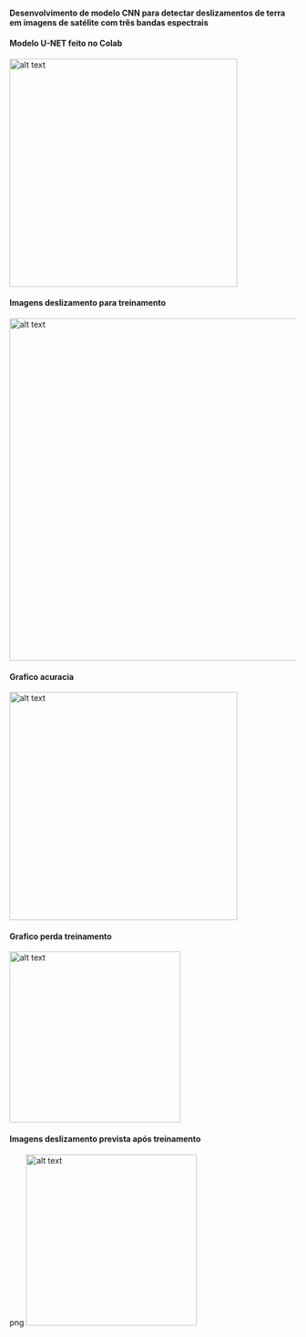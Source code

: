 <h4>Desenvolvimento de modelo CNN para detectar deslizamentos de terra em imagens de satélite com três bandas espectrais</h4>


<h4>Modelo U-NET feito no Colab</h4>

<img src="https://github.com/BSFernando/projetos/blob/main/imgs/satelite/modelo_unet.jpg" alt="alt text" width="400px">

<h4>Imagens deslizamento para treinamento</h4>

<img src="https://github.com/BSFernando/projetos/blob/main/imgs/satelite/treinamento.png" alt="alt text" width="600px">

<h4>Grafico acuracia</h4>

<img src="https://github.com/BSFernando/projetos/blob/main/imgs/satelite/accuracy.png" alt="alt text" width="400px">

<h4>Grafico perda treinamento</h4>

<img src="https://github.com/BSFernando/projetos/blob/main/imgs/satelite/loss.png" alt="alt text" width="300px">

<h4>Imagens deslizamento prevista após treinamento</h4>
png

<img src="https://github.com/BSFernando/projetos/blob/main/imgs/satelite/saida.png" alt="alt text" width="300px">

